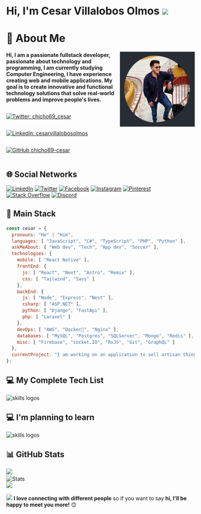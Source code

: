 <h1>Hi, I'm Cesar Villalobos Olmos <img src="https://media.giphy.com/media/mGcNjsfWAjY5AEZNw6/giphy.gif" width="50"/></h1>

# 💫 About Me

<img align='right' src="https://raw.githubusercontent.com/chicho69-cesar/chicho69-cesar/main/me.png" width="200" height="200">

**<p>Hi, I am a passionate fullstack developer, passionate about technology and programming, I am currently studying Computer Engineering, I have experience creating web and mobile applications. My goal is to create innovative and functional technology solutions that solve real-world problems and improve people's lives.</p>**

<div style="display: flex; flex-direction: row; align-items:center; gap: 0 1rem; flex-wrap: wrap;">

[![Twitter: chicho69_cesar](https://img.shields.io/twitter/follow/chicho69_cesar?style=social)](https://twitter.com/chicho69_cesar)

[![Linkedin: cesarvillalobosolmos](https://img.shields.io/badge/-cesarvillalobosolmos-blue?style=flat-square&logo=Linkedin&logoColor=white&link=https://www.linkedin.com/in/cesarvillalobosolmos/)](https://www.linkedin.com/in/cesarvillalobosolmos/)

[![GitHub chicho69-cesar](https://img.shields.io/github/followers/chicho69-cesar?label=follow&style=social)](https://github.com/chicho69-cesar)
</div>


## 🌐 Social Networks

[![LinkedIn](https://img.shields.io/badge/LinkedIn-%230077B5.svg?logo=linkedin&logoColor=white)](https://linkedin.com/in/cesarvillalobosolmos) [![Twitter](https://img.shields.io/badge/Twitter-%231DA1F2.svg?logo=Twitter&logoColor=white)](https://twitter.com/chicho69_cesar) [![Facebook](https://img.shields.io/badge/Facebook-%231877F2.svg?logo=Facebook&logoColor=white)](https://facebook.com/100010073019030) [![Instagram](https://img.shields.io/badge/Instagram-%23E4405F.svg?logo=Instagram&logoColor=white)](https://instagram.com/chicho69.cesar) [![Pinterest](https://img.shields.io/badge/Pinterest-%23E60023.svg?logo=Pinterest&logoColor=white)](https://pinterest.com/cesarvillalobosolmos) [![Stack Overflow](https://img.shields.io/badge/-Stackoverflow-FE7A16?logo=stack-overflow&logoColor=white)](https://stackoverflow.com/users/20986285) [![Discord](https://img.shields.io/badge/Discord-%237289DA.svg?logo=discord&logoColor=white)](https://discord.gg/Chicho#1218)

## 🤍 Main Stack

```javascript
const cesar = {
  pronouns: "He" | "Him",
  languages: [ "JavaScript", "C#", "TypeScript", "PHP", "Python" ],
  askMeAbout: [ "Web dev", "Tech", "App dev", "Soccer" ],
  technologies: {
    mobile: [ "React Native" ],
    frontEnd: {
      js: [ "React", "Next", "Astro", "Remix" ],
      css: [ "Tailwind", "Sass" ]
    },
    backEnd: {
      js: [ "Node", "Express", "Nest" ],
      csharp: [ "ASP.NET" ],
      python: [ "Django", "FastApi" ],
      php: [ "Laravel" ]
    },
    devOps: [ "AWS", "Docker🐳", "Nginx" ],
    databases: [ "MySQL", "Postgres", "SQLServer", "Mongo", "Redis" ],
    misc: [ "Firebase", "socket.IO", "RxJS", "Git", "GraphQL" ]
  },
  currentProject: "I am working on an application to sell artisan things."
};
```

## 💻 My Complete Tech List

<img src="https://skillicons.dev/icons?i=javascript,ts,cs,go,php,dart,java,py,html,css,react,svelte,next,remix,redux,nodejs,express,nest,vite,apollo,graphql,astro,rxjs,prisma,jest,dotnet,laravel,flutter,django,fastapi,bootstrap,tailwind,sass,md,firebase,supabase,docker,figma,git,github,githubactions,kubernetes,linux,nginx,postman,mysql,postgres,mongodb,redis,sqlite" alt="skills logos" /> <br>

## 💻 I'm planning to learn

<img src="https://skillicons.dev/icons?i=angular,vue,gatsby,nuxt,solidjs,deno,flask,rust,tauri,spring," alt="skills logos" /> <br>

## 📊 GitHub Stats

![](https://github-readme-stats.vercel.app/api?username=chicho69-cesar&theme=ayu-mirage&hide_border=false&include_all_commits=false&count_private=true)<br/> 
![Stats](https://github-readme-streak-stats.herokuapp.com/?user=chicho69-cesar&theme=ayu-mirage&hide_border=false)<br/>
![](https://github-readme-stats.vercel.app/api/top-langs/?username=chicho69-cesar&theme=ayu-mirage&hide_border=false&include_all_commits=false&langs_count=10&card_width=500&count_private=true&layout=compact) 

<img src="https://media.giphy.com/media/LnQjpWaON8nhr21vNW/giphy.gif" width="60"> <b>I love connecting with different people</b> so if you want to say <b>hi, I'll be happy to meet you more!</b> 😊

<!-- Proudly created with GPRM ( https://gprm.itsvg.in ) -->
